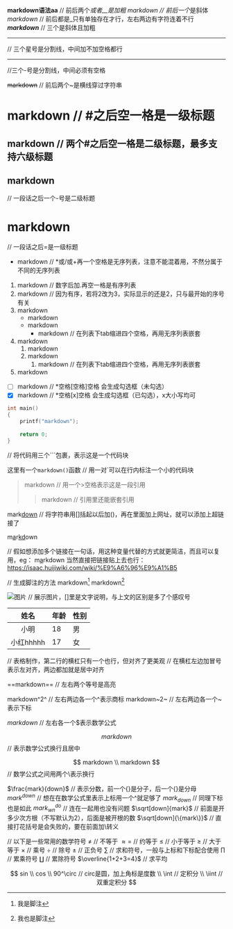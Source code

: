 **markdown语法aa** // 前后两个*或者__是加粗
*markdown* // 前后一个*是斜体
_markdown_ // 前后都是_只有单独存在才行，左右两边有字符连着不行
***markdown*** // 三个是斜体且加粗

***
// 三个星号是分割线，中间加不加空格都行

- - -
//三个-号是分割线，中间必须有空格

~~markdown~~ // 前后两个~是横线穿过字符串

# markdown // #之后空一格是一级标题
## markdown // 两个#之后空一格是二级标题，最多支持六级标题

markdown
-
// 一段话之后一个-号是二级标题

markdown
=
// 一段话之后=是一级标题


* markdown // *或/或+再一个空格是无序列表，注意不能混着用，不然分属于不同的无序列表

1. markdown // 数字后加.再空一格是有序列表
2. markdown // 因为有序，若将2改为3，实际显示的还是2，只与最开始的序号有关
3. markdown
   * markdown
   * markdown
        * markdown // 在列表下tab缩进四个空格，再用无序列表嵌套
4. markdown
    1. markdown
    2. markdown
        1. markdown // 在列表下tab缩进四个空格，再用无序列表嵌套
5. markdown

* [ ] markdown // *空格[空格]空格 会生成勾选框（未勾选）
* [x] markdown // *空格[x]空格 会生成勾选框（已勾选），x大小写均可

``` cpp
int main()
{
    printf("markdown");
  
    return 0;
}
```
// 将代码用三个```包裹，表示这是一个代码块

这里有一个`markdown()`函数 // 用一对`可以在行内标注一个小的代码块

> markdown // 用一个>空格表示这是一段引用
> > markdown // 引用里还能嵌套引用

mark[down](https://isaac.huijiwiki.com/wiki/%E9%A6%96%E9%A1%B5) // 将字符串用[]括起以后加()，再在里面加上网址，就可以添加上超链接了

m[a][alian]r[k][blian][d][clian]own

[alian]: https://isaac.huijiwiki.com/wiki/%E9%A6%96%E9%A1%B5
[blian]: https://isaac.huijiwiki.com/wiki/%E9%A6%96%E9%A1%B5
[clian]: https://isaac.huijiwiki.com/wiki/%E9%A6%96%E9%A1%B5
// 假如想添加多个链接在一句话，用这种变量代替的方式就更简洁，而且可以复用，eg：
m[a][alian]rkdown
当然直接把链接贴上去也行：https://isaac.huijiwiki.com/wiki/%E9%A6%96%E9%A1%B5

// 生成脚注的方法
markdown[^1]
markdown[^2]

[^1]: 我是脚注
[^2]: 我也是脚注

![图片](https://huiji-public.huijistatic.com/isaac/uploads/0/04/Collectibles_sprite.png)
// 展示图片，[]里是文字说明，与上文的区别是多了个感叹号


| 姓名 | 年龄 | 性别 |
| :----: | ---- | --- |
| 小明 |  18  |  男 |
| 小红hhhhh |  17  | 女  |

// 表格制作，第二行的横杠只有一个也行，但对齐了更美观
// 在横杠左边加冒号表示左对齐，两边都加就是居中对齐

==markdown== // 左右两个等号是高亮

markdown^2^ // 左右两边各一个^表示商标
markdown~2~ // 左右两边各一个~表示下标

$markdown$ // 左右各一个$表示数学公式

$$markdown$$ // 表示数学公式换行且居中

$$
markdown \\
markdown
$$
// 数学公式之间用两个\表示换行

$\frac{mark}{down}$ // 表示分数，前一个{}是分子，后一个{}是分母
$mark^{down}$ // 想在在数学公式里表示上标用一个^就足够了
$mark_{down}$ // 同理下标也是如此
$mark^{do}_{wn}$ // 连在一起用也没有问题
$\sqrt[down]{mark}$ // 前面是开多少次方根（不写默认为2），后面是被开根的数
$\sqrt[down]{\{mark\}}$ // 直接打花括号是会失败的，要在前面加\转义

// 以下是一些常用的数学符号
$\not=$ // 不等于
$\approx=$ // 约等于
$\leq$ // 小于等于
$\geq$ // 大于等于
$\times$ // 乘号
$\div$ // 除号
$\pm$ // 正负号
$\sum$ // 求和符号，一般与上标和下标配合使用
$\prod$ // 累乘符号
$\coprod$ // 累除符号
$\overline{1+2+3=4}$ // 求平均

$$
sin \\
cos \\
90^\circ // circ是圆，加上角标是度数 \\
\int // 定积分 \\
\iint // 双重定积分
$$